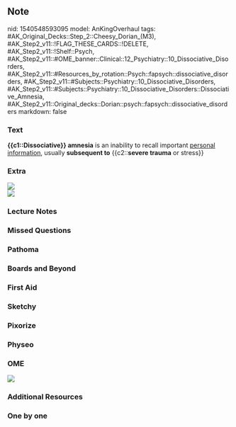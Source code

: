 ## Note
nid: 1540548593095
model: AnKingOverhaul
tags: #AK_Original_Decks::Step_2::Cheesy_Dorian_(M3), #AK_Step2_v11::!FLAG_THESE_CARDS::!DELETE, #AK_Step2_v11::!Shelf::Psych, #AK_Step2_v11::#OME_banner::Clinical::12_Psychiatry::10_Dissociative_Disorders, #AK_Step2_v11::#Resources_by_rotation::Psych::fapsych::dissociative_disorders, #AK_Step2_v11::#Subjects::Psychiatry::10_Dissociative_Disorders, #AK_Step2_v11::#Subjects::Psychiatry::10_Dissociative_Disorders::Dissociative_Amnesia, #AK_Step2_v11::Original_decks::Dorian::psych::fapsych::dissociative_disorders
markdown: false

### Text
<div>
  <b>{{c1::Dissociative}} amnesia</b> is an inability to recall
  important <u>personal information</u>, usually <b>subsequent
  to</b> <span class="clozed c2">{{c2::<b>severe trauma</b> or
  stress}}</span>
</div>

### Extra
<img src="paste-20143396618241_1529603012320.jpg">
<div><img src="paste-93600222281729_1529603012320.jpg"></div>

### Lecture Notes


### Missed Questions


### Pathoma


### Boards and Beyond


### First Aid


### Sketchy


### Pixorize


### Physeo


### OME
<div class="ome-widget">
  <a href=
  "https://onlinemeded.org/spa/psychiatry/dissociative-disorders/acquire?ref=anki">
  <img src="_OME_AnkiFlashcards_Lesson_3.png"></a>
</div>

### Additional Resources


### One by one

